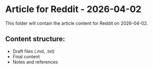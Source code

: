 # Article for Reddit - 2026-04-02

This folder will contain the article content for Reddit on 2026-04-02.

## Content structure:
- Draft files (.md, .txt)
- Final content
- Notes and references
